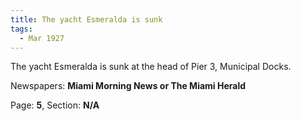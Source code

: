 ```yaml
---  
title: The yacht Esmeralda is sunk  
tags:  
  - Mar 1927  
---  
```

  
The yacht Esmeralda is sunk at the head of Pier 3, Municipal Docks.  
  
Newspapers: **Miami Morning News or The Miami Herald**  
  
Page: **5**, Section: **N/A** 
